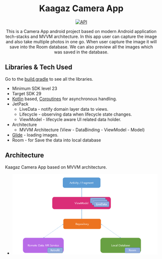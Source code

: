 <h1 align="center">Kaagaz Camera App</h1>

<p align="center">
  <a href="https://android-arsenal.com/api?level=21"><img alt="API" src="https://img.shields.io/badge/API-21%2B-brightgreen.svg?style=flat"/></a>
</p>

<p align="center">  
This is a Camera App android project based on modern Android application tech-stacks and MVVM architecture. In this app user can capture the image and also take multiple photos in one go. When user capture the image it will 
save into the Room database. We can also preview all the images which was saved in the database.
</p>


## Libraries & Tech Used
Go to the [build.gradle](https://github.com/lucifernipun22/Kaagaz/blob/main/app/build.gradle) to see all the libraries.
- Minimum SDK level 23
- Target SDK 29
- [Kotlin](https://kotlinlang.org/) based, [Coroutines](https://github.com/Kotlin/kotlinx.coroutines) for asynchronous handling.
- JetPack
  - LiveData - notify domain layer data to views.
  - Lifecycle - observing data when lifecycle state changes.
  - ViewModel - lifecycle aware UI related data holder.
- Architecture
  - MVVM Architecture (View - DataBinding - ViewModel - Model) 
- [Glide](https://github.com/bumptech/glide) - loading images.
-  Room - for Save the data into local database
## Architecture
 Kaagaz Camera App based on MVVM architecture.
- ![architecture](https://github.com/lucifernipun22/Saveo_Assignment/blob/main/architecture.png)
